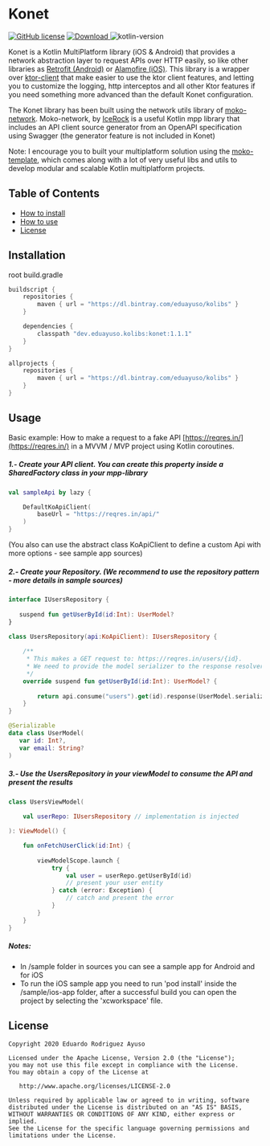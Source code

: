 # Konet

[![GitHub license](https://img.shields.io/badge/license-Apache%20License%202.0-blue.svg?style=flat)](http://www.apache.org/licenses/LICENSE-2.0) [![Download](https://api.bintray.com/packages/eduayuso/kolibs/konet/images/download.svg) ](https://bintray.com/eduayuso/kolibs/konet/1.1.1) ![kotlin-version](https://img.shields.io/badge/kotlin-1.4.10-orange)

Konet is a Kotlin MultiPlatform library (iOS & Android) that provides a network abstraction layer to request APIs over HTTP easily, so like other libraries as [Retrofit (Android)](https://github.com/square/retrofit) or [Alamofire (iOS)](https://github.com/Alamofire/Alamofire).
This library is a wrapper over [ktor-client](https://github.com/ktorio/ktor) that make easier to use the ktor client features, and letting you to customize the logging, http interceptos and all
other Ktor features if you need something more advanced than the default Konet configuration.

The Konet library has been built using the network utils library of [moko-network](https://github.com/icerockdev/moko-network). Moko-network, by [IceRock](https://github.com/icerockdev) is a useful Kotlin mpp library that includes an API client source generator from an OpenAPI specification using Swagger (the generator feature is not included in Konet)

Note: I encourage you to built your multiplatform solution using the [moko-template](https://github.com/icerockdev/moko-template), which comes along with a lot of very useful libs and utils to develop modular and scalable Kotlin multiplatform projects. 

## Table of Contents
- [How to install](#installation)
- [How to use](#usage)
- [License](#license)

## Installation
root build.gradle  
```groovy
buildscript {
    repositories {
        maven { url = "https://dl.bintray.com/eduayuso/kolibs" }
    }

    dependencies {
        classpath "dev.eduayuso.kolibs:konet:1.1.1"
    }
}

allprojects {
    repositories {
        maven { url = "https://dl.bintray.com/eduayuso/kolibs" }
    }
}
```

## Usage
Basic example: How to make a request to a fake API [https://reqres.in/](https://reqres.in/) in a MVVM / MVP project using Kotlin coroutines.

##### 1.- Create your API client. You can create this property inside a SharedFactory class in your mpp-library
```kotlin
val sampleApi by lazy {

    DefaultKoApiClient(
        baseUrl = "https://reqres.in/api/"
    )
}
```
(You also can use the abstract class KoApiClient to define a custom Api with more options - see sample app sources)

##### 2.- Create your Repository. (We recommend to use the repository pattern - more details in sample sources)
 ```kotlin
interface IUsersRepository {
    
    suspend fun getUserById(id:Int): UserModel?
}
```
```kotlin
class UsersRepository(api:KoApiClient): IUsersRepository {
    
    /** 
     * This makes a GET request to: https://reqres.in/users/{id}.
     * We need to provide the model serializer to the response resolver
     */
    override suspend fun getUserById(id:Int): UserModel? {
        
        return api.consume("users").get(id).response(UserModel.serializer())
    }
}
```
 ```kotlin
@Serializable
data class UserModel(
    var id: Int?,
    var email: String?
)
```
##### 3.- Use the UsersRepository in your viewModel to consume the API and present the results
```kotlin
class UsersViewModel(
    
    val userRepo: IUsersRepository // implementation is injected

): ViewModel() {

    fun onFetchUserClick(id:Int) {
    
        viewModelScope.launch {
            try {
                val user = userRepo.getUserById(id)
                // present your user entity
            } catch (error: Exception) {
                // catch and present the error
            }
        }
    }
}
```
##### Notes:
* In /sample folder in sources you can see a sample app for Android and for iOS
* To run the iOS sample app you need to run 'pod install' inside the /sample/ios-app folder, after
a successful build you can open the project by selecting the 'xcworkspace' file.

## License
        
    Copyright 2020 Eduardo Rodriguez Ayuso
    
    Licensed under the Apache License, Version 2.0 (the "License");
    you may not use this file except in compliance with the License.
    You may obtain a copy of the License at
    
       http://www.apache.org/licenses/LICENSE-2.0
    
    Unless required by applicable law or agreed to in writing, software
    distributed under the License is distributed on an "AS IS" BASIS,
    WITHOUT WARRANTIES OR CONDITIONS OF ANY KIND, either express or implied.
    See the License for the specific language governing permissions and
    limitations under the License.